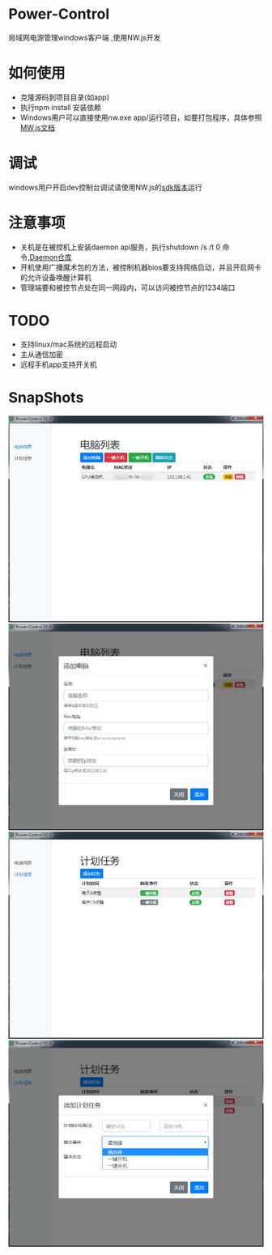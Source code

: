 # Power-Control
局域网电源管理windows客户端 ,使用NW.js开发

# 如何使用
- 克隆源码到项目目录(如app)
- 执行npm install 安装依赖
- Windows用户可以直接使用nw.exe app/运行项目，如要打包程序，具体参照[MW.js文档](http://docs.nwjs.io/en/latest/For%20Users/Package%20and%20Distribute/)


# 调试
windows用户开启dev控制台调试请使用NW.js的[sdk版本](https://nwjs.io/downloads/)运行

# 注意事项
- 关机是在被控机上安装daemon api服务，执行shutdown /s /t 0 命令,[Daemon仓库](https://github.com/bryant24/Control-Power-daemon)
- 开机使用广播魔术包的方法，被控制机器bios要支持网络启动，并且开启网卡的允许设备唤醒计算机
- 管理端要和被控节点处在同一网段内，可以访问被控节点的1234端口

# TODO
- 支持linux/mac系统的远程启动
- 主从通信加密
- 远程手机app支持开关机



# SnapShots
![images](https://github.com/bryant24/Power-Control/raw/master/snapshot/computers.jpg)
![images](https://github.com/bryant24/Power-Control/raw/master/snapshot/add_computer.jpg)
![images](https://github.com/bryant24/Power-Control/raw/master/snapshot/schedule.jpg)
![images](https://github.com/bryant24/Power-Control/raw/master/snapshot/schedule_add.jpg)
